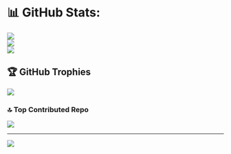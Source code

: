 # 📊 GitHub Stats:
![](https://github-readme-stats.vercel.app/api?username=Deadpool2000&theme=dark&hide_border=false&include_all_commits=true&count_private=false)<br/>
![](https://github-readme-streak-stats.herokuapp.com/?user=Deadpool2000&theme=dark&hide_border=false)<br/>
![](https://github-readme-stats.vercel.app/api/top-langs/?username=Deadpool2000&theme=dark&hide_border=false&include_all_commits=true&count_private=false&layout=compact)

## 🏆 GitHub Trophies
![](https://github-profile-trophy.vercel.app/?username=Deadpool2000&theme=monokai&no-frame=false&no-bg=true&margin-w=4)

### 🔝 Top Contributed Repo
![](https://github-contributor-stats.vercel.app/api?username=Deadpool2000&limit=5&theme=material-palenight&combine_all_yearly_contributions=true)

---
[![](https://visitcount.itsvg.in/api?id=Deadpool2000&icon=2&color=3)](https://visitcount.itsvg.in)
